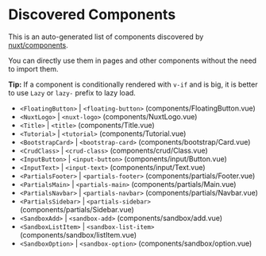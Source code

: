 # Discovered Components

This is an auto-generated list of components discovered by [nuxt/components](https://github.com/nuxt/components).

You can directly use them in pages and other components without the need to import them.

**Tip:** If a component is conditionally rendered with `v-if` and is big, it is better to use `Lazy` or `lazy-` prefix to lazy load.

- `<FloatingButton>` | `<floating-button>` (components/FloatingButton.vue)
- `<NuxtLogo>` | `<nuxt-logo>` (components/NuxtLogo.vue)
- `<Title>` | `<title>` (components/Title.vue)
- `<Tutorial>` | `<tutorial>` (components/Tutorial.vue)
- `<BootstrapCard>` | `<bootstrap-card>` (components/bootstrap/Card.vue)
- `<CrudClass>` | `<crud-class>` (components/crud/Class.vue)
- `<InputButton>` | `<input-button>` (components/input/Button.vue)
- `<InputText>` | `<input-text>` (components/input/Text.vue)
- `<PartialsFooter>` | `<partials-footer>` (components/partials/Footer.vue)
- `<PartialsMain>` | `<partials-main>` (components/partials/Main.vue)
- `<PartialsNavbar>` | `<partials-navbar>` (components/partials/Navbar.vue)
- `<PartialsSidebar>` | `<partials-sidebar>` (components/partials/Sidebar.vue)
- `<SandboxAdd>` | `<sandbox-add>` (components/sandbox/add.vue)
- `<SandboxListItem>` | `<sandbox-list-item>` (components/sandbox/listItem.vue)
- `<SandboxOption>` | `<sandbox-option>` (components/sandbox/option.vue)
